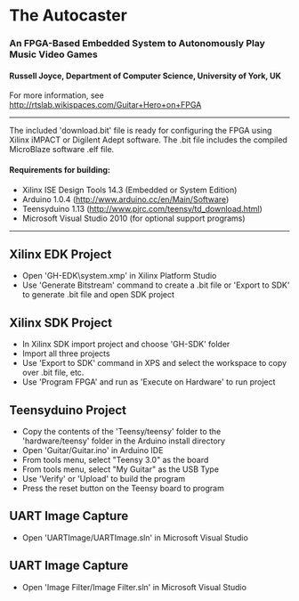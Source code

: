 The Autocaster
==============
### An FPGA-Based Embedded System to Autonomously Play Music Video Games
#### Russell Joyce, Department of Computer Science, University of York, UK
For more information, see http://rtslab.wikispaces.com/Guitar+Hero+on+FPGA

---

The included 'download.bit' file is ready for configuring the FPGA using Xilinx iMPACT or Digilent Adept software. The .bit file includes the compiled MicroBlaze software .elf file.


#### Requirements for building:
- Xilinx ISE Design Tools 14.3 (Embedded or System Edition)
- Arduino 1.0.4 (http://www.arduino.cc/en/Main/Software)
- Teensyduino 1.13 (http://www.pjrc.com/teensy/td_download.html)
- Microsoft Visual Studio 2010 (for optional support programs)

---

Xilinx EDK Project
-------------------
- Open 'GH-EDK\system.xmp' in Xilinx Platform Studio
- Use 'Generate Bitstream' command to create a .bit file or 'Export to SDK' to generate .bit file and open SDK project


Xilinx SDK Project
-------------------
- In Xilinx SDK import project and choose 'GH-SDK' folder
- Import all three projects
- Use 'Export to SDK' command in XPS and select the workspace to copy over .bit file, etc.
- Use 'Program FPGA' and run as 'Execute on Hardware' to run project


Teensyduino Project
-------------------
- Copy the contents of the 'Teensy/teensy' folder to the 'hardware/teensy' folder in the Arduino install directory
- Open 'Guitar/Guitar.ino' in Arduino IDE
- From tools menu, select "Teensy 3.0" as the board
- From tools menu, select "My Guitar" as the USB Type
- Use 'Verify' or 'Upload' to build the program
- Press the reset button on the Teensy board to program


UART Image Capture
-------------------
- Open 'UARTImage/UARTImage.sln' in Microsoft Visual Studio


UART Image Capture
-------------------
- Open 'Image Filter/Image Filter.sln' in Microsoft Visual Studio

